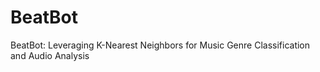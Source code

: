 # BeatBot
BeatBot: Leveraging K-Nearest Neighbors for Music Genre Classification and Audio Analysis
